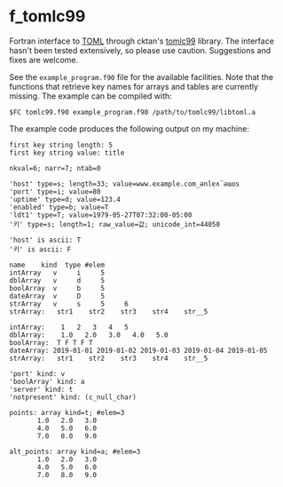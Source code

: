 # f_tomlc99
Fortran interface to [TOML](https://github.com/toml-lang/toml) through cktan's [tomlc99](https://github.com/cktan/tomlc99) library. The interface hasn't been tested extensively, so please use caution. Suggestions and fixes are welcome. 

See the `example_program.f90` file for the available facilities. Note that the functions that retrieve key names for arrays and tables are currently missing. The example can be compiled with:

`$FC tomlc99.f90 example_program.f90 /path/to/tomlc99/libtoml.a`

The example code produces the following output on my machine:

```
first key string length: 5
first key string value: title

nkval=6; narr=7; ntab=0

'host' type=s; length=33; value=www.example.com_ǝnlɐʌ‾ǝɯos
'port' type=i; value=80
'uptime' type=d; value=123.4
'enabled' type=b; value=T
'ldt1' type=T; value=1979-05-27T07:32:00-05:00
'키' type=s; length=1; raw_value=값; unicode_int=44050

'host' is ascii: T
'키' is ascii: F

name    kind  type #elem
intArray   v     i     5
dblArray   v     d     5
boolArray  v     b     5
dateArray  v     D     5
strArray   v     s     5     6
strArray:   str1    str2    str3    str4    str__5

intArray:    1   2   3   4   5
dblArray:    1.0   2.0   3.0   4.0   5.0
boolArray:  T F T F T
dateArray: 2019-01-01 2019-01-02 2019-01-03 2019-01-04 2019-01-05 
strArray:   str1    str2    str3    str4    str__5

'port' kind: v
'boolArray' kind: a
'server' kind: t
'notpresent' kind: (c_null_char)

points: array kind=t; #elem=3
       1.0   2.0   3.0
       4.0   5.0   6.0
       7.0   8.0   9.0

alt_points: array kind=a; #elem=3
       1.0   2.0   3.0
       4.0   5.0   6.0
       7.0   8.0   9.0
```
